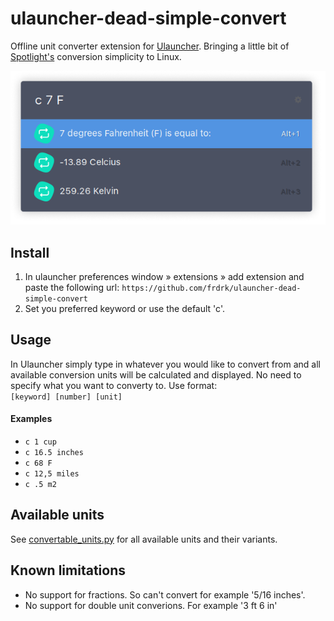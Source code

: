 # ulauncher-dead-simple-convert
Offline unit converter extension for [Ulauncher](https://ulauncher.io/). Bringing a little bit of [Spotlight's](https://en.wikipedia.org/wiki/Spotlight_(software)) conversion simplicity to Linux.

![Dead Simple Convert Screenshot](docs/dsc-screenshot.png)

## Install
1. In ulauncher preferences window » extensions » add extension and paste the following url: `https://github.com/frdrk/ulauncher-dead-simple-convert`
2. Set you preferred keyword or use the default 'c'.


## Usage
In Ulauncher simply type in whatever you would like to convert from and all available conversion units will be calculated and displayed. No need to specify what you want to converty to. Use format:  
`[keyword] [number] [unit]`

#### Examples
- `c 1 cup`
- `c 16.5 inches`
- `c 68 F`
- `c 12,5 miles`
- `c .5 m2`


## Available units
See [convertable_units.py](https://github.com/frdrk/ulauncher-dead-simple-convert/blob/master/convertable_units.py) for all available units and their variants.

## Known limitations
- No support for fractions. So can't convert for example '5/16 inches'. 
- No support for double unit converions. For example '3 ft 6 in'
